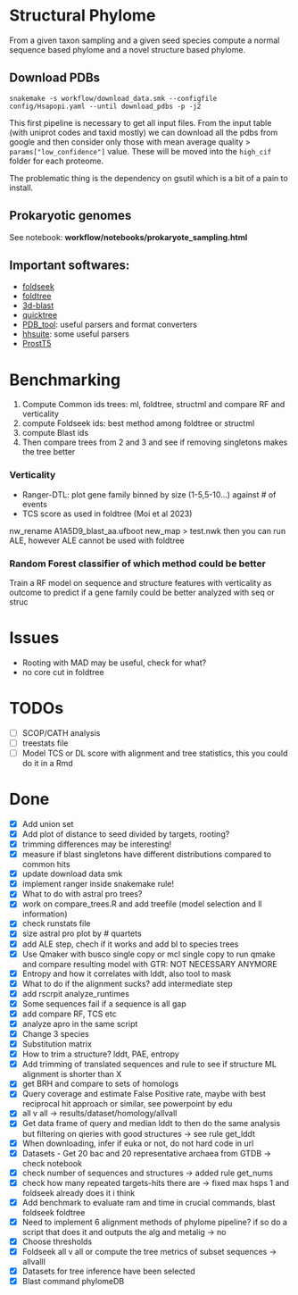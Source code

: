 # Structural Phylome

From a given taxon sampling and a given seed species compute a normal sequence based phylome and a novel structure based phylome.

## Download PDBs

`snakemake -s workflow/download_data.smk --configfile config/Hsapopi.yaml --until download_pdbs -p -j2`

This first pipeline is necessary to get all input files. From the input table (with uniprot codes and taxid mostly) we can download all the pdbs from google and then consider only those with mean average quality > `params["low_confidence"]` value. These will be moved into the `high_cif` folder for each proteome.

The problematic thing is the dependency on gsutil which is a bit of a pain to install.


## Prokaryotic genomes

See notebook: **workflow/notebooks/prokaryote_sampling.html**

## Important softwares:

* [foldseek](https://github.com/steineggerlab/foldseek)
* [foldtree](https://github.com/DessimozLab/fold_tree)
* [3d-blast](http://3d-blast.life.nctu.edu.tw/dbsas.php)
* [quicktree](https://github.com/khowe/quicktree)
* [PDB_tool](https://github.com/realbigws/PDB_Tool): useful parsers and format converters
* [hhsuite](https://github.com/soedinglab/hh-suite/tree/master): some useful parsers
* [ProstT5](https://github.com/mheinzinger/ProstT5)

# Benchmarking

1. Compute Common ids trees: ml, foldtree, structml and compare RF and verticality
2. compute Foldseek ids: best method among foldtree or structml
3. compute Blast ids
4. Then compare trees from 2 and 3 and see if removing singletons makes the tree better

### Verticality

- Ranger-DTL: plot gene family binned by size (1-5,5-10...) against # of events
- TCS score as used in foldtree (Moi et al 2023)

nw_rename A1A5D9_blast_aa.ufboot new_map > test.nwk
then you can run ALE, however ALE cannot be used with foldtree

### Random Forest classifier of which method could be better

Train a RF model on sequence and structure features with verticality as outcome to predict if a gene family could be better analyzed with seq or struc

# Issues

* Rooting with MAD may be useful, check for what?
* no core cut in foldtree

# TODOs

- [ ] SCOP/CATH analysis
- [ ] treestats file
- [ ] Model TCS or DL score with alignment and tree statistics, this you could do it in a Rmd

# Done

- [x] Add union set
- [x] Add plot of distance to seed divided by targets, rooting?
- [x] trimming differences may be interesting!
- [x] measure if blast singletons have different distributions compared to common hits
- [x] update download data smk
- [x] implement ranger inside snakemake rule!
- [x] What to do with astral pro trees?
- [x] work on compare_trees.R and add treefile (model selection and ll information)
- [x] check runstats file
- [x] size astral pro plot by # quartets
- [x] add ALE step, chech if it works and add bl to species trees
- [x] Use Qmaker with busco single copy or mcl single copy to run qmake and compare resulting model with GTR: NOT NECESSARY ANYMORE
- [x] Entropy and how it correlates with lddt, also tool to mask
- [x] What to do if the alignment sucks? add intermediate step
- [x] add rscrpit analyze_runtimes
- [X] Some sequences fail if a sequence is all gap
- [x] add compare RF, TCS etc
- [x] analyze apro in the same script
- [x] Change 3 species
- [x] Substitution matrix
- [x] How to trim a structure? lddt, PAE, entropy
- [X] Add trimming of translated sequences and rule to see if structure ML alignment is shorter than X
- [X] get BRH and compare to sets of homologs
- [X] Query coverage and estimate False Positive rate, maybe with best reciprocal hit approach or similar, see powerpoint by edu
- [x] all v all -> results/dataset/homology/allvall
- [x] Get data frame of query and median lddt to then do the same analysis but filtering on qieries with good structures -> see rule get_lddt
- [x] When downloading, infer if euka or not, do not hard code in url
- [x] Datasets - Get 20 bac and 20 representative archaea from GTDB -> check notebook
- [x] check number of sequences and structures -> added rule get_nums
- [x] check how many repeated targets-hits there are -> fixed max hsps 1 and foldseek already does it i think
- [x] Add benchmark to evaluate ram and time in crucial commands, blast foldseek foldtree
- [x] Need to implement 6 alignment methods of phylome pipeline? if so do a script that does it and outputs the alg and metalig -> no
- [x] Choose thresholds
- [x] Foldseek all v all or compute the tree metrics of subset sequences -> allvalll
- [x] Datasets for tree inference have been selected
- [x] Blast command phylomeDB
